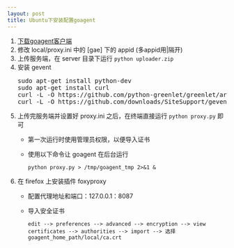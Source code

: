 ```yaml
---
layout: post
title: Ubuntu下安装配置goagent
---
```

1.	[下载goagent客户端](https://code.google.com/p/goagent/)
2.	修改 local/proxy.ini 中的 [gae] 下的 appid (多appid用|隔开)
3.	上传服务端，在 server 目录下运行 `python uploader.zip`
4.	安装 gevent
	<pre class="prettyprint">
	sudo apt-get install python-dev
	sudo apt-get install curl
	curl -L -O https://github.com/python-greenlet/greenlet/archive/0.4.0.tar.gz && tar xvzpf 0.4.0.tar.gz && cd greenlet-0.4.0 && sudo python setup.py install
	curl -L -O https://github.com/downloads/SiteSupport/gevent/gevent-1.0rc2.tar.gz && tar xvzpf gevent-1.0rc2.tar.gz && cd gevent-1.0rc2 && sudo python setup.py install 
	</pre>
5.	上传完服务端并设置好 proxy.ini 之后，在终端直接运行 `python proxy.py` 即可
	-	第一次运行时使用管理员权限，以便导入证书
	-	使用以下命令让 goagent 在后台运行

			python proxy.py > /tmp/goagent_tmp 2>&1 &

6.	在 firefox 上安装插件 foxyproxy
	-	配置代理地址和端口：127.0.0.1：8087
	-	导入安全证书
		
			edit --> preferences --> advanced --> encryption --> view certificates --> authorities --> import --> 选择 goagent_home_path/local/ca.crt
